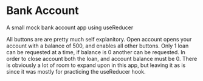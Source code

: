 # Bank Account

A small mock bank account app using useReducer

All buttons are are pretty much self explanitory. Open account opens your account with a balance of 500, and enables all other buttons. Only 1 loan can be requested at a time, if balance is 0 another can be requested. In order to close account both the loan, and account balance must be 0.
There is obviously a lot of room to expand upon in this app, but leaving it as is since it was mostly for practicing the useReducer hook.
